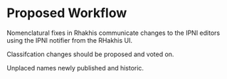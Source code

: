 # Proposed Workflow


Nomenclatural fixes  in Rhakhis communicate changes to the IPNI editors using the IPNI notifier from the RHakhis UI.

Classifcation changes should be proposed and voted on. 

Unplaced names
newly published and historic.